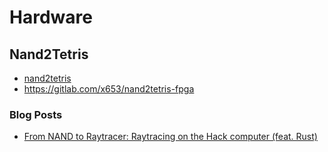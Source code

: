 # Hardware

## Nand2Tetris

- [nand2tetris](https://nand2tetris.org)
- https://gitlab.com/x653/nand2tetris-fpga

### Blog Posts

- [From NAND to Raytracer: Raytracing on the Hack computer (feat. Rust)](https://blog.alexqua.ch/posts/from-nand-to-raytracer/)
